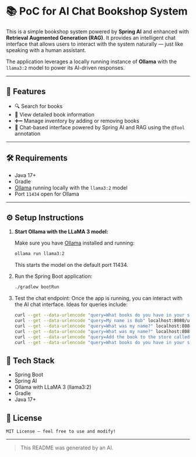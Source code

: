 # 📚 PoC for AI Chat Bookshop System

This is a simple bookshop system powered by **Spring AI** and enhanced with **Retrieval Augmented Generation (RAG)**. It provides an intelligent chat interface that allows users to interact with the system naturally — just like speaking with a human assistant.

The application leverages a locally running instance of **Ollama** with the `llama3:2` model to power its AI-driven responses.

---

## 🚀 Features

- 🔍 Search for books
- 📖 View detailed book information
- ➕➖ Manage inventory by adding or removing books
- 🤖 Chat-based interface powered by Spring AI and RAG using the `@Tool` annotation

---

## 🛠️ Requirements

- Java 17+
- Gradle
- [Ollama](https://ollama.com/) running locally with the `llama3:2` model
- Port `11434` open for Ollama

---

## ⚙️ Setup Instructions

1. **Start Ollama with the LLaMA 3 model:**

   Make sure you have [Ollama](https://ollama.com/) installed and running:

   ```bash
   ollama run llama3:2
   ```
   This starts the model on the default port 11434.

2. Run the Spring Boot application:
    ```bash 
    ./gradlew bootRun
    ```

3. Test the chat endpoint:
   Once the app is running, you can interact with the AI chat interface. Ideas for queries include:
    ```bash
   curl --get --data-urlencode "query=What books do you have in your store?" localhost:8080/user/1/chat
   curl --get --data-urlencode "query=My name is Bob" localhost:8080/user/1/chat
   curl --get --data-urlencode "query=What was my name?" localhost:8080/user/1/chat
   curl --get --data-urlencode "query=What was my name?" localhost:8080/user/2/chat
   curl --get --data-urlencode "query=Add the book to the store called When AIs Take Over from the author John Doe" localhost:8080/user/2/chat
   curl --get --data-urlencode "query=What books do you have in your store?" localhost:8080/user/1/chat
   ```

## 🧱 Tech Stack

- Spring Boot
- Spring AI
- Ollama with LLaMA 3 (llama3:2)
- Gradle
- Java 17+

## 📎 License
```
MIT License — feel free to use and modify!
```

---

> This README was generated by an AI.

